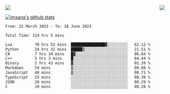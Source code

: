 <p>
  <a href="https://count.getloli.com/"><img src="https://count.getloli.com/get/@xana.readme?theme=moebooru-h"></a>
  <img src="https://weather-icon.journeyad.repl.co/@hangzhou?v=1" align="right">
</p>


<a href="https://github.com/imxana"><img align="center" src="https://github-readme-stats.vercel.app/api?username=imxana&show_icons=true&include_all_commits=true&hide_border=tru&custom_title=imxana%27s%20Github%20Stats" alt="imxana's github stats" /></a> 

<!--START_SECTION:waka-->

```txt
From: 22 March 2023 - To: 28 June 2023

Total Time: 114 hrs 5 mins

Lua          70 hrs 52 mins  ███████████████▓░░░░░░░░░   62.12 %
Python       24 hrs 32 mins  █████▒░░░░░░░░░░░░░░░░░░░   21.51 %
C#           7 hrs 34 mins   █▓░░░░░░░░░░░░░░░░░░░░░░░   06.64 %
C++          5 hrs 3 mins    █░░░░░░░░░░░░░░░░░░░░░░░░   04.44 %
Binary       2 hrs 43 mins   ▓░░░░░░░░░░░░░░░░░░░░░░░░   02.39 %
Markdown     54 mins         ▒░░░░░░░░░░░░░░░░░░░░░░░░   00.80 %
JavaScript   48 mins         ▒░░░░░░░░░░░░░░░░░░░░░░░░   00.71 %
TypeScript   25 mins         ░░░░░░░░░░░░░░░░░░░░░░░░░   00.38 %
JSON         20 mins         ░░░░░░░░░░░░░░░░░░░░░░░░░   00.29 %
C            19 mins         ░░░░░░░░░░░░░░░░░░░░░░░░░   00.28 %
```

<!--END_SECTION:waka-->
